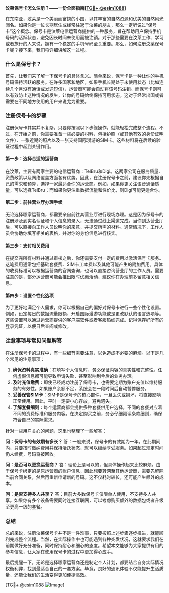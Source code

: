 **汶莱保号卡怎么注册？——一份全面指南[[TG💪+ @esim1088](https://t.me/s/esim1088)]**

在东南亚，汶莱是一个美丽而富饶的小国，以其丰富的自然资源和优美的自然风光闻名。如果你是一位长期居住或经常往返于汶莱的朋友，那么一定听说过“保号卡”这个概念。保号卡是汶莱电信运营商提供的一种服务，旨在帮助用户保持手机号码的活跃状态，避免因长时间未使用而被注销。对于那些需要在汶莱工作、学习或者旅行的人来说，拥有一个稳定的手机号码至关重要。那么，如何注册汶莱保号卡呢？接下来，我们将详细讲解这一过程。

### 什么是保号卡？

首先，让我们来了解一下保号卡的具体含义。简单来说，保号卡是一种让你的手机号码保持活跃的服务。在许多国家和地区，如果手机长期处于未使用状态（比如连续几个月没有通话或发送短信），运营商可能会自动将该号码注销。而保号卡则可以有效防止这种情况的发生，让你的号码始终保持可用状态。这对于经常出国或者需要在不同地方使用的用户来说尤为重要。

### 注册保号卡的步骤

注册保号卡其实并不复杂，只要你按照以下步骤操作，就能轻松完成整个流程。不过，在开始之前，你需要准备一些必要的材料，包括护照（或其他有效的身份证明文件）、一张近期的照片以及一张支持国际漫游的SIM卡。这些材料将在后续的验证过程中起到关键作用。

#### 第一步：选择合适的运营商

在汶莱，主要有两家主要的电信运营商：TelBru和Digi。这两家公司在服务质量、资费政策以及网络覆盖方面各有优势。因此，在注册保号卡之前，建议你先根据自己的需求和预算，选择一家最适合你的运营商。例如，如果你更关注语音通话质量，可以选择TelBru；而如果你更注重数据流量和性价比，则Digi可能更适合你。

#### 第二步：前往营业厅办理手续

无论选择哪家运营商，都需要亲自前往其营业厅进行现场办理。这是因为保号卡的注册涉及到实名认证和个人信息的录入，无法通过线上渠道完成。当你到达营业厅后，可以直接向工作人员说明你的来意，并提交所需的材料。通常情况下，工作人员会协助你填写相关的表格，并对你的身份信息进行核实。

#### 第三步：支付相关费用

在提交完所有材料并通过审核之后，你还需要支付一定的费用以激活保号卡服务。这笔费用通常包括基础套餐费、SIM卡工本费以及其他可能产生的附加费用。具体的收费标准可以根据运营商的官网查询，也可以直接咨询营业厅的工作人员。需要注意的是，部分运营商可能会推出限时优惠活动，建议你在办理前多留意相关信息。

#### 第四步：设置个性化选项

为了更好地满足个人需求，你可以根据自己的偏好对保号卡进行一些个性化设置。例如，设定每日的数据流量限额、开启国际漫游功能或是更改默认的语言选项等。这些设置可以通过运营商提供的客户端软件或者客服热线完成。记得保存好所有的登录凭证，以便日后查阅或修改。

### 注意事项与常见问题解答

在注册保号卡的过程中，有一些细节需要注意，以免造成不必要的麻烦。以下是几个常见的注意事项：

1. **确保资料真实准确**：在填写个人信息时，务必保证内容的真实性和完整性。任何虚假信息都可能导致申请失败，甚至影响到今后的业务办理。
2. **及时充值缴费**：即使已经成功注册了保号卡，也需要定期为账户充值以维持服务的有效性。如果账户余额不足，系统会在一段时间后自动暂停服务。
3. **妥善保管SIM卡**：SIM卡是保号卡的核心部件，一旦丢失或损坏，将直接影响正常使用。因此，平时一定要小心存放，避免遗失。
4. **了解套餐细则**：每个运营商都会提供多种套餐供用户选择，不同的套餐对应着不同的资费标准和服务内容。在决定购买之前，务必仔细阅读条款细则，确保符合自己的实际需求。

针对一些用户关心的问题，这里也整理了一些解答：

**问：保号卡的有效期有多长？**
答：一般来说，保号卡的有效期为一年。在此期间内，只要按时缴纳费用并保持活跃状态，就可以继续享受服务。如果超过规定时间仍未续费，号码将被回收。

**问：是否可以更换运营商？**
答：理论上是可以的，但具体操作起来比较麻烦。由于保号卡绑定的是原运营商的账户信息，因此想要转网至其他运营商，需要先解除当前合同关系，然后再重新申请新的号码。这不仅耗时较长，还可能产生额外的成本。

**问：是否支持多人共享？**
答：目前大多数保号卡仅限单人使用，不支持多人共享。如果你有多个设备需要同时连接互联网，可以考虑购买额外的数据包或者升级至更高一级的套餐。

### 总结

总的来说，注册汶莱保号卡并不是一件难事，只要按照上述步骤逐步推进，就能顺利完成整个流程。当然，在实际操作中也可能遇到各种突发状况，这就要求我们在前期做好充分准备，同时保持耐心和细心的态度。希望本文能够为大家提供有用的参考信息，让大家在使用保号卡的过程中更加得心应手。

最后提醒一下，无论是选择哪家运营商还是制定个人计划，都要结合自身实际情况权衡利弊，找到最适合自己的一套方案。毕竟，良好的通讯体验不仅能提升生活质量，还能让我们的生活变得更加便捷高效。

[[TG💪+ @esim1088](https://t.me/s/esim1088) ![Image](https://i.postimg.cc/4NQfJmqS/Snipaste-2025-05-13-00-14-12.png)]